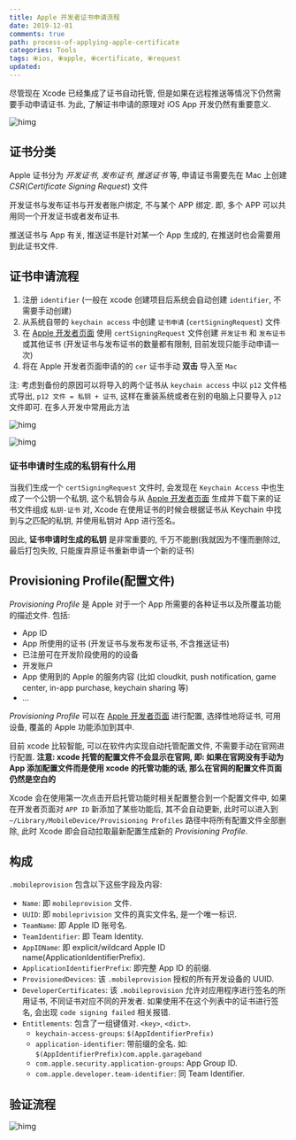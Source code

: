 ```yaml
---
title: Apple 开发者证书申请流程
date: 2019-12-01
comments: true
path: process-of-applying-apple-certificate
categories: Tools
tags: ⦿ios, ⦿apple, ⦿certificate, ⦿request
updated:
---
```


尽管现在 Xcode 已经集成了证书自动托管, 但是如果在远程推送等情况下仍然需要手动申请证书. 为此, 了解证书申请的原理对 iOS App 开发仍然有重要意义.

![himg](https://a.hanleylee.com/HKMS/2020-01-19-145344.jpg?x-oss-process=style/WaMa)

<!-- more -->

## 证书分类

Apple 证书分为 *开发证书*, *发布证书*, *推送证书* 等, 申请证书需要先在 Mac 上创建 *CSR*(*Certificate Signing Request*) 文件

开发证书与发布证书与开发者账户绑定, 不与某个 APP 绑定. 即, 多个 APP 可以共用同一个开发证书或者发布证书.

推送证书与 App 有关, 推送证书是针对某一个 App 生成的, 在推送时也会需要用到此证书文件.

## 证书申请流程

1. 注册 `identifier` (一般在 xcode 创建项目后系统会自动创建 `identifier`, 不需要手动创建)
2. 从系统自带的 `keychain access` 中创建 `证书申请` (`certSigningRequest`) 文件
3. 在 [Apple 开发者页面](https://developer.apple.com/account/resources/certificates/add) 使用 `certSigningRequest` 文件创建 `开发证书` 和 `发布证书` 或其他证书 (开发证书与发布证书的数量都有限制, 目前发现只能手动申请一次)
4. 将在 Apple 开发者页面申请的的 `cer` 证书手动 **双击** 导入至 `Mac`

注: 考虑到备份的原因可以将导入的两个证书从 `keychain access` 中以 `p12` 文件格式导出, `p12 文件 = 私钥 + 证书`, 这样在重装系统或者在别的电脑上只要导入 `p12` 文件即可. 在多人开发中常用此方法

![himg](https://a.hanleylee.com/HKMS/2019-12-27-144244.jpg?x-oss-process=style/WaMa)

![himg](https://a.hanleylee.com/HKMS/2020-02-03-074947.png?x-oss-process=style/WaMa)

### 证书申请时生成的私钥有什么用

当我们生成一个 `certSigningRequest` 文件时, 会发现在 `Keychain Access` 中也生成了一个公钥一个私钥, 这个私钥会与从 [Apple 开发者页面](https://developer.apple.com/account/resources/certificates/add) 生成并下载下来的证书文件组成 `私钥-证书` 对, Xcode 在使用证书的时候会根据证书从 Keychain 中找到与之匹配的私钥, 并使用私钥对 App 进行签名。

因此, **证书申请时生成的私钥** 是非常重要的, 千万不能删(我就因为不懂而删除过, 最后打包失败, 只能废弃原证书重新申请一个新的证书)

## Provisioning Profile(配置文件)

*Provisioning Profile* 是 Apple 对于一个 App 所需要的各种证书以及所覆盖功能的描述文件. 包括:

- App ID
- App 所使用的证书 (开发证书与发布发布证书, 不含推送证书)
- 已注册可在开发阶段使用的的设备
- 开发账户
- App 使用到的 Apple 的服务内容 (比如 cloudkit, push notification, game center, in-app purchase, keychain sharing 等)
- ...

*Provisioning Profile* 可以在 [Apple 开发者页面](https://developer.apple.com/account/#/membership/) 进行配置, 选择性地将证书, 可用设备, 覆盖的 Apple 功能添加到其中.

目前 xcode 比较智能, 可以在软件内实现自动托管配置文件, 不需要手动在官网进行配置. **注意: xcode 托管的配置文件不会显示在官网, 即: 如果在官网没有手动为 App 添加配置文件而是使用 xcode 的托管功能的话, 那么在官网的配置文件页面仍然是空白的**

Xcode 会在使用第一次点击开启托管功能时相关配置整合到一个配置文件中, 如果在开发者页面对 `APP ID` 新添加了某些功能后, 其不会自动更新, 此时可以进入到 `~/Library/MobileDevice/Provisioning Profiles` 路径中将所有配置文件全部删除, 此时 Xcode 即会自动拉取最新配置生成新的 *Provisioning Profile*.

## 构成

`.mobileprovision` 包含以下这些字段及内容:

- `Name`: 即 `mobileprovision` 文件.
- `UUID`: 即 `mobileprivision` 文件的真实文件名, 是一个唯一标识.
- `TeamName`: 即 Apple ID 账号名.
- `TeamIdentifier`: 即 Team Identity.
- `AppIDName`: 即 explicit/wildcard Apple ID name(ApplicationIdentifierPrefix).
- `ApplicationIdentifierPrefix`: 即完整 App ID 的前缀.
- `ProvisionedDevices`: 该 `.mobileprovision` 授权的所有开发设备的 UUID.
- `DeveloperCertificates`: 该 `.mobileprovision` 允许对应用程序进行签名的所用证书, 不同证书对应不同的开发者. 如果使用不在这个列表中的证书进行签名, 会出现 `code signing failed` 相关报错.
- `Entitlements`: 包含了一组键值对. `<key>`, `<dict>`.
    - `keychain-access-groups`: `$(AppIdentifierPrefix)`
    - `application-identifier`: 带前缀的全名. 如: `$(AppIdentifierPrefix)com.apple.garageband`
    - `com.apple.security.application-groups`: App Group ID.
    - `com.apple.developer.team-identifier`: 同 Team Identifier.

## 验证流程

![himg](https://a.hanleylee.com/HKMS/2023-04-16185458.png?x-oss-process=style/WaMa)
